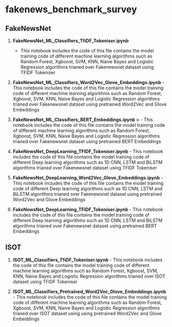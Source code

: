 # fakenews_benchmark_survey

FakeNewsNet 
-------------
1. <b>FakeNewsNet_ML_Classifiers_TfiDF_Tokeniser.ipynb</b>
      -  This notebook includes the code of this file contains the model training code of different machine learning algorithms such as Random Forest, Xgboost, SVM, KNN, Naive Bayes and Logistic Regression algorithms trianed over Fakenewsnet dataset using TFIDF Tokeniser
      
2. <b>FakeNewsNet_ML_Classifiers_Word2Vec_Glove_Embeddings.ipynb</b> - This notebook includes the code of this file contains the model training code of different machine learning algorithms such as Random Forest, Xgboost, SVM, KNN, Naive Bayes and Logistic Regression algorithms trianed over Fakenewsnet dataset using pretrained Word2Vec and Glove Embeddings

3. <b>FakeNewsNet_ML_Classifiers_BERT_Embeddings.ipynb =</b> - This notebook includes the code of this file contains the model training code of different machine learning algorithms such as Random Forest, Xgboost, SVM, KNN, Naive Bayes and Logistic Regression algorithms trianed over Fakenewsnet dataset using pretrained BERT Embeddings
4. <b>FakeNewsNet_DeepLearning_TFIDF_Tokeniser.ipynb</b> - This notebook includes the code of this file contains the model training code of different Deep learning algorithms such as 1D CNN, LSTM and BiLSTM algorithms trianed over Fakenewsnet dataset using TFIDF Tokeniser
5. <b>FakeNewsNet_DeepLearning_Word2Vec_Glove_Embeddings.ipynb</b> - This notebook includes the code of this file contains the model training code of different Deep learning algorithms such as 1D CNN, LSTM and BiLSTM algorithms trianed over Fakenewsnet dataset using pretrained Word2Vec and Glove Embeddings
6. <b>FakeNewsNet_DeepLearning_TFIDF_Tokeniser.ipynb</b> - This notebook includes the code of this file contains the model training code of different Deep learning algorithms such as 1D CNN, LSTM and BiLSTM algorithms trianed over Fakenewsnet dataset using pretrained BERT Embeddings

ISOT
----

1. <b>ISOT_ML_Classifiers_TfiDF_Tokeniser.ipynb</b> - This notebook includes the code of this file contains the model training code of different machine learning algorithms such as Random Forest, Xgboost, SVM, KNN, Naive Bayes and Logistic Regression algorithms trianed over ISOT dataset using TFIDF Tokeniser

2. <b>ISOT_ML_Classifiers_Pretrained_Word2Vec_Glove_Embeddings.ipynb</b> - This notebook includes the code of this file contains the model training code of different machine learning algorithms such as Random Forest, Xgboost, SVM, KNN, Naive Bayes and Logistic Regression algorithms trianed over ISOT dataset using using pretrained Word2Vec and Glove Embeddings
